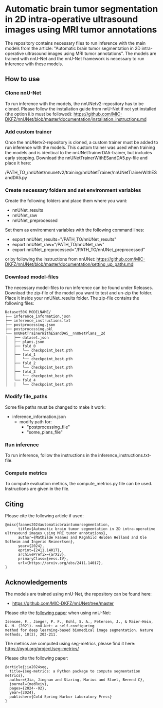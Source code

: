 # Automatic brain tumor segmentation in 2D intra-operative ultrasound images using MRI tumor annotations

The repository contains necessary files to run inference with the main models from the article: "Automatic brain tumor segmentation in 2D intra-operative ultrasound images using MRI tumor annotations". 
The models are trained with nnU-Net and the nnU-Net framework is necessary to run inference with these models. 



## How to use
### Clone nnU-Net
To run inference with the models, the nnUNetv2-repository has to be cloned. Please follow the installation guide from nnU-Net if not yet installed (the option ii.b must be followed):
https://github.com/MIC-DKFZ/nnUNet/blob/master/documentation/installation_instructions.md

### Add custom trainer
Once the nnUNetv2-repository is cloned, a custom trainer must be added to run inference with the models. This custom trainer was used when training the models and is identical to the nnUNetTrainerDA5-trainer, but includes early stopping. Download the nnUNetTrainerWithESandDA5.py-file and place it here:

/PATH_TO_/nnUNet/nnunetv2/training/nnUNetTrainer/nnUNetTrainerWithESandDA5.py

### Create necessary folders and set environment variables 
Create the following folders and place them where you want:
- nnUNet_results
- nnUNet_raw
- nnUNet_preprocessed

Set them as environment variables with the following command lines:
- export nnUNet_results="/PATH_TO/nnUNet_results"
- export nnUNet_raw="/PATH_TO/nnUNet_raw"
- export nnUNet_preprocessed="/PATH_TO/nnUNet_preprocessed"

or by following the instructions from nnUNet: https://github.com/MIC-DKFZ/nnUNet/blob/master/documentation/setting_up_paths.md

### Download model-files
The necessary model-files to run inference can be found under Releases. Download the zip-file of the model you want to test and un-zip the folder. Place it inside your nnUNet_results folder. The zip-file contains the following files:

    Dataset50X_MODELNAME/
    ├── inference_information.json
    ├── inference_instructions.txt
    ├── postprocessing.json
    ├── postprocessing.pkl
    └── nnUNetTrainerWithESandDA5__nnUNetPlans__2d
    │   ├── dataset.json
    │   ├── plans.json
    │   ├── fold_0
    │   │   └── checkpoint_best.pth
    │   ├── fold_1
    │   │   └── checkpoint_best.pth
    │   ├── fold_2
    │   │   └── checkpoint_best.pth
    │   ├── fold_3
    │   │   └── checkpoint_best.pth
    │   └── fold_4
    │   │   └── checkpoint_best.pth    


### Modify file_paths
Some file paths must be changed to make it work:

- inference_information.json
    - modify path for:
        - "postprocessing_file"
        - "some_plans_file"

### Run inference
To run inference, follow the instructions in the inference_instructions.txt-file.

### Compute metrics
To compute evaluation metrics, the compute_metrics.py file can be used. Instructions are given in the file. 

## Citing
Please cite the following article if used:

    @misc{faanes2024automaticbraintumorsegmentation,
          title={Automatic brain tumor segmentation in 2D intra-operative ultrasound images using MRI tumor annotations}, 
          author={Mathilde Faanes and Ragnhild Holden Helland and Ole Solheim and Ingerid Reinertsen},
          year={2024},
          eprint={2411.14017},
          archivePrefix={arXiv},
          primaryClass={eess.IV},
          url={https://arxiv.org/abs/2411.14017}, 
    }

## Acknowledgements
The models are trained using nnU-Net, the repository can be found here:
- https://github.com/MIC-DKFZ/nnUNet/tree/master

Please cite the [following paper](https://www.google.com/url?q=https://www.nature.com/articles/s41592-020-01008-z&sa=D&source=docs&ust=1677235958581755&usg=AOvVaw3dWL0SrITLhCJUBiNIHCQO) when using nnU-Net:

    Isensee, F., Jaeger, P. F., Kohl, S. A., Petersen, J., & Maier-Hein, K. H. (2021). nnU-Net: a self-configuring 
    method for deep learning-based biomedical image segmentation. Nature methods, 18(2), 203-211.

The metrics are computed using seg-metrics, please find it here: https://pypi.org/project/seg-metrics/

Please cite the following paper: 

    @article{jia2024seg,
      title={seg-metrics: a Python package to compute segmentation metrics},
      author={Jia, Jingnan and Staring, Marius and Stoel, Berend C},
      journal={medRxiv},
      pages={2024--02},
      year={2024},
      publisher={Cold Spring Harbor Laboratory Press}
    }
